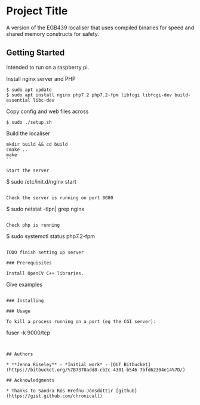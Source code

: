 # Project Title

A version of the EGB439 localiser that uses compiled binaries for speed and shared memory constructs for safety.

## Getting Started

Intended to run on a raspberry pi.

Install nginx server and PHP

``` 
$ sudo apt update
$ sudo apt install nginx php7.2 php7.2-fpm libfcgi libfcgi-dev build-essential libc-dev

```

Copy config and web files across

```
$ sudo ./setup.sh
```

Build the localiser

```
mkdir build && cd build
cmake ..
make
``

Start the server

```
$ sudo /etc/init.d/nginx start
```

Check the server is running on port 8080

```
$ sudo netstat -tlpn| grep nginx
``` 

Check php is running

```
$ sudo systemctl status php7.2-fpm
```

TODO finish setting up server

### Prerequisites

Install OpenCV C++ libraries.

```
Give examples
```

### Installing

### Usage

To kill a process running on a port (eg the CGI server):

```
fuser -k 9000/tcp
```


## Authors

* **Jenna Riseley** - *Initial work* - [QUT Bitbucket](https://bitbucket.org/%7B7370add8-cb2c-4301-b546-7bfd62304e14%7D/)

## Acknowledgments

* Thanks to Sandra Rós Hrefnu-Jónsdóttir [github](https://gist.github.com/chronicall)




